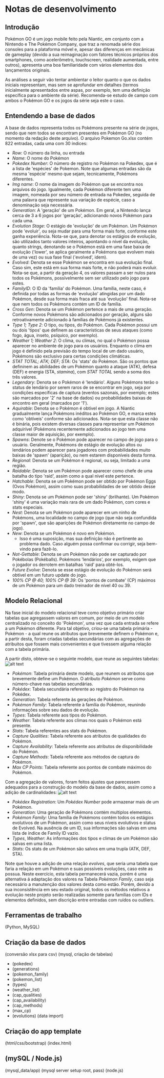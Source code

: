 # Notas de desenvolvimento

## Introdução

Pokémon GO é um jogo mobile feito pela Niantic, em conjunto com a Nintendo e The Pokémon Company, que traz a renomada série dos consoles para a plataforma móvel e, apesar das diferenças em mecânicas de gameplay (devido a sua reimaginação com fatores técnicos próprios dos smartphones, como acelerômetro, touchscreen, realidade aumentada, entre outros), apresenta uma boa familiaridade com vários elementos dos lançamentos originais.

As análises a seguir vão tentar ambientar o leitor quanto o que os dados iniciais representam, mas sem se aprofundar em detalhes (termos inicialmente apresentados entre aspas, por exemplo, tem uma definição específica para o ambiente da série). Recomenda-se estudo de campo com ambos o Pokémon GO e os jogos da série seja este o caso.

## Entendendo a base de dados

A base de dados representa todos os Pokémons presente na série de jogos, sendo que nem todos se encontram presentes em Pokémon GO (no momento da redação deste arquivo). O arquivo Pokemon Go.xlsx contém 822 entradas, cada uma com 30 índices:

- *Row*: O número da linha, ou entrada
- *Name*: O nome do Pokémon
- *Pokedex Number*: O número de registro no Pokémon na Pokedex, que é a lista de 'espécies' de Pokemon. Note que algumas entradas são da mesma 'espécie' mesmo que sejam, tecnicamente, Pokémons diferentes.
- *Img name*: O nome da imagem do Pokémon que se encontra nos arquivos do jogo. Igualmente, cada Pokémon diferente tem uma imagem, nomeada por seu número de entrada na Pokedex, seguida de uma palavra que represente sua variação de espécie, caso a denominação seja necessária.
- *Generation*: A 'geração' de um Pokémon. Em geral, a Nintendo lança cerca de 3 a 6 jogos por 'geração', adicionando novos Pokémon para cada uma.
- *Evolution Stage*: O estágio de 'evolução' de um Pokémon. Um Pokémon pode 'evoluir', ou seja mudar para uma forma mais forte, conforme este ganha experiência. Nota-se que, para denotar os estágios de evolução, são utilizados tanto valores inteiros, apontando o nível da evolução, quanto strings, denotando se o Pokémon está em uma fase baixa de evolução ('lower', se aplica geralmente a Pokémons que evolvem mais de uma vez) ou sua fase final ('evolved', idem).
- *Evolved*: Denota se esse Pokémon se encontra em sua evolução final. Caso sim, este está em sua forma mais forte, e não poderá mais evoluir. Nota-se que, a partir da geração 4, os valores passam a ser nulos para todos os Pokémons, possívelmente sem ser utilizado pelo jogo para estes.
- *FamilyID*: O ID da 'família' do Pokémon. Uma família, neste caso, é definida por todas as formas de 'evolução' atingidas por um dado Pokémon, desde sua forma mais fraca até sua 'evolução' final. Nota-se que nem todos os Pokémons contém um ID de família.
- *Cross Gen*: Denota se um Pokémon pertence a mais de uma geração. Conforme novos Pokémons são adicionados por geração, alguns são retroativamente adicionado à famílias de Pokémons já existentes.
- *Type 1; Type 2*: O tipo, ou tipos, do Pokémon. Cada Pokémon possui um ou dois 'tipos' que definem as características de seus ataques (como fogo, água, inseto, psíquico, por exemplo).
- *Weather 1; Weather 2*: O clima, ou climas, no qual o Pokémon possa aparecer no ambiente de jogo para os usuários. Enquanto o clima em jogo é definido pela previsão do tempo local de um dado usuário, Pokémons são exclusivo para certas condições climáticas.
- *STAT TOTAL; ATK; DEF; STA*: Os 'stats' do Pokémon. São os pontos que defininem as abilidades de um Pokémon quanto a ataque (ATK), defesa (DEF) e energia (STA, *stamina*), com *STAT TOTAL* sendo a soma dos três valores.
- *Legendary*: Denota se o Pokémon é 'lendário'. Alguns Pokémons terão o status de lendário por serem raros de se encontrar em jogo, seja por condições específicas de captura (eventos sazonais, por exemplo; estes são marcados por '2' na base de dados) ou probabilidades baixas de encontro em geral (marcados por '1').
- *Aquirable*: Denota se o Pokémon é obtível em jogo. A Niantic gradualmente lança Pokémons inéditos ao Pokémon GO, e marca estes como 'obtíveis' conforme são adicionados. Nota-se que esta classe não é binária, pois existem diversas classes para representar um Pokémon adquirível (Pokémons recentemente adicionados ao jogo tem uma classe maior de aquisição, por exemplo).
- *Spawns*: Denote se o Pokémon pode aparecer no campo de jogo para o usuário. Geralmente, Pokémons de estágio de evolução altos ou lendários podem aparecer para jogadores com probabilidades muito baixas de 'spawn' (aparição), ou nem estarem disponíveis desta forma. 
- *Regional*: Denota se um Pokémon é regional, ou seja, limitado a uma região.
- *Raidable*: Denota se um Pokémon pode aparecer como chefe de uma batalha do tipo 'raid', assim como a qual nível este pertence. 
- *Hatchable*: Denota se um Pokémon pode ser obtido por Pokémon Eggs (Ovos Pokémon), assim como suas probabilidades de ser obtido desse modo.
- *Shiny*: Denota se um Pokémon pode ser 'shiny' (brilhante). Um Pokémon 'shiny' é uma variação mais rara de um dado Pokémon, com cores e stats especiais.
- *Nest*: Denota se um Pokémon pode aparecer em um ninho de Pokémons, uma localidade no campo de jogo (que não seja confundida por 'spawn', que são aparições de Pokémon diretamente no campo de jogo).
- *New*: Denota se um Pokémon é novo em Pokémon.
  - Isso é uma suposição, mas sua definição não é pertinente ao problema dado. Caso alguém possa confirmar ou corrigir, seja bem-vindo para fazê-lo.
- *Not-Gettable*: Denota se um Pokémon não pode ser capturado por Pokébolas (Pokéballs). Pokémons 'lendários', por exemplo, exigem que o jogador os derrotem em batalhas 'raid' para obté-los.
- *Future Evolve*: Denota se esse estágio de evolução do Pokémon será obtível em um futuro update do jogo.
- *100% CP @ 40; 100% CP @ 39*: Os 'pontos de combate' (CP) máximos de um Pokémon para um dado treinador de nível 40 ou 39.

## Modelo Relacional

Na fase inicial do modelo relacional teve como objetivo primário criar tabelas que agregassem valores em comum, por meio de um modelo centralizado no conceito do 'Pokémon', uma vez que cada entrada se refere a um Pokémon diferente. Para tal objetivo, criou-se uma tabela primária - Pokémon - a qual reune os atributos que brevemente definem o Pokémon e, a partir desta, foram criadas tabelas secundárias com as agregações de atribuitos que fossem mais convenientes e que tivessem alguma relação com a tabela primária.

A partir disto, obteve-se o seguinte modelo, que reune as seguintes tabelas:
![alt text]( )
- *Pokémon*: Tabela primária deste modelo, que reunem os atributos que brevemente define um Pokémon. O atributo *Pokémon* serve como número-chave nas tabelas secundárias.
- *Pokédex*: Tabela secundária referente ao registro do Pokémon na Pokédex.
- *Generation*: Tabela referente às gerações de Pokémon.
- *Pokémon Family*: Tabela referente à família do Pokémon, reunindo informações sobre seu dados de evolução.
- *Types*: Tabela referente aos tipos do Pokémon.
- *Weather*: Tabela referente aos climas nos quais o Pokémon está presente.
- *Stats*: Tabela referentes aos stats do Pokémon.
- *Capture Qualities*: Tabela referente aos atributos de qualidades do Pokémon.
- *Capture Availability*: Tabela referente aos atributos de disponibilidade do Pokémon.
- *Capture Methods*: Tabela referente aos métodos de captura do Pokémon.
- *Max CP Points*: Tabela referente aos pontos de combate máximos do Pokémon.

Com a agregação de valores, foram feitos ajustes que parecessem adequados para a construção do modelo da base de dados, assim como a adição de cardinalidades:
![alt text]( )
- *Pokédex Registration*: Um *Pokédex Number* pode armazenar mais de um Pokémon.
- *Generation*: Uma geração de Pokémons contém multiplos elementos.
- *Pokémon Family:* Uma família de Pokémons contém todos os estágios evolutivos de um Pokémon, assim como seus níveis evolutivos e status de Evolved. Na ausência de um ID, sua informações são salvas em uma lista de índice de Family ID vazio.
- *Types*, *Weather*: As informações dos tipos e climas de um Pokémon são salvas em uma lista.
- *Stats*: Os stats de um Pokémon são salvos em uma trupla (ATK, DEF, STA).

Note que houve a adição de uma relação *evolves*, que seria uma tabela que faria a relação em um Pokémon e suas possíveis evoluções, caso este as possua. Neste exercício, esta tabela permanecerá vazia, porém é uma alternativa á adaptação dos valores na Tabela *Pokémon Family*, caso seja necessário a manutenção dos valores desta como estão. Porém, devido a sua inconsistência em seu estado original, todos os métodos relativos a evolução neste projeto serão realizadas somente para famílias com IDs e elementos definidos, sem discrição entre entradas com ruídos ou outliers.

## Ferramentas de trabalho

(Python, MySQL)

## Criação da base de dados

(conversão xlsx para csv)
(mysql, criação de tabelas)
- (pokedex)
- (generations)
- (pokemon_family)
- (pokemon_list)
- (types)
- (weather_list)
- (cap_qualities)
- (cap_availability)
- (cap_methods)
- (max_cp)
- (evolutions)
(data import)

## Criação do app template

(html/css/bootstrap)
(index.html)

## (mySQL / Node.js)
(mysql_data/app)
(mysql server setup root, pass)
(node.js)
